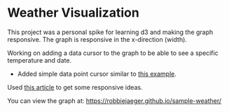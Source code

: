 # Weather Visualization

This project was a personal spike for learning d3 and making the graph responsive. The graph is responsive in the x-direction (width).

Working on adding a data cursor to the graph to be able to see a specific temperature and date.

* Added simple data point cursor similar to [this example](https://bl.ocks.org/mbostock/3902569).

Used [this article](http://animateddata.co.uk/articles/d3/responsive/) to get some responsive ideas.

You can view the graph at: https://robbiejaeger.github.io/sample-weather/
